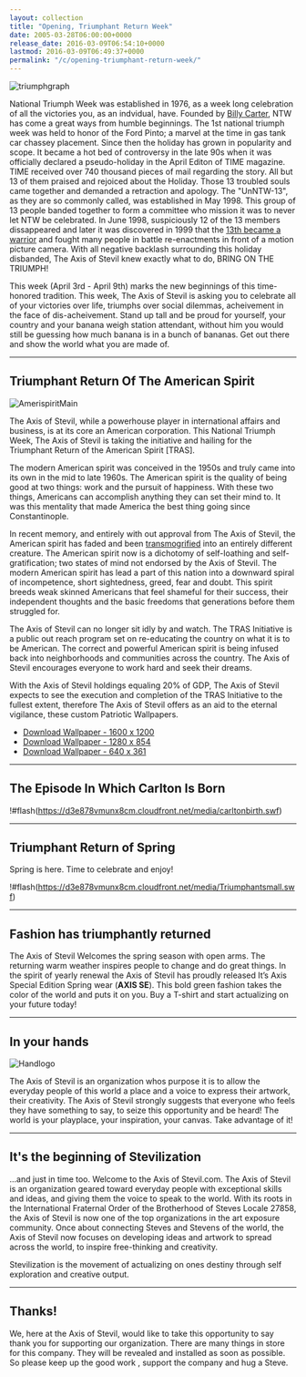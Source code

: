 ```yaml
---
layout: collection
title: "Opening, Triumphant Return Week"
date: 2005-03-28T06:00:00+0000
release_date: 2016-03-09T06:54:10+0000
lastmod: 2016-03-09T06:49:37+0000
permalink: "/c/opening-triumphant-return-week/"
---
```


![triumphgraph](https://d3e878vmunx8cm.cloudfront.net/assets/triumphgraph.gif "triumphgraph")

National Triumph Week was established in 1976, as a week long celebration of all the victories you, as an indvidual, have. Founded by [Billy Carter](http://axisofstevil.s3.amazonaws.com/assets/billycarter1977poster.jpg "Billy Carter"), NTW has come a great ways from humble beginnings. The 1st national triumph week was held to honor of the Ford Pinto; a marvel at the time in gas tank car chassey placement. Since then the holiday has grown in popularity and scope. It became a hot bed of controversy in the late 90s when it was officially declared a pseudo-holiday in the April Editon of TIME magazine. TIME received over 740 thousand pieces of mail regarding the story. All but 13 of them praised and rejoiced about the Holiday. Those 13 troubled souls came together and demanded a retraction and apology. The "UnNTW-13", as they are so commonly called, was established in May 1998. This group of 13 people banded together to form a committee who mission it was to never let NTW be celebrated. In June 1998, suspiciously 12 of the 13 members dissappeared and later it was discovered in 1999 that the [13th became a warrior](http://axisofstevil.s3.amazonaws.com/assets/13thwarrior.jpg "13th became a warrior") and fought many people in battle re-enactments in front of a motion picture camera. With all negative backlash surrounding this holiday disbanded, The Axis of Stevil knew exactly what to do, BRING ON THE TRIUMPH!

This week (April 3rd - April 9th) marks the new beginnings of this time-honored tradition. This week, The Axis of Stevil is asking you to celebrate all of your victories over life, triumphs over social dilemmas, acheivement in the face of dis-acheivement. Stand up tall and be proud for yourself, your country and your banana weigh station attendant, without him you would still be guessing how much banana is in a bunch of bananas. Get out there and show the world what you are made of.

* * *

## Triumphant Return Of The American Spirit

[id_1]: http://axisofstevil.s3.amazonaws.com/assets/PatriotWallpaperweb.jpg "AmerispiritMain"
![AmerispiritMain][id_1]

The Axis of Stevil, while a powerhouse player in international affairs and business, is at its core an American corporation. This National Triumph Week, The Axis of Stevil is taking the initiative and hailing for the Triumphant Return of the American Spirit [TRAS].

The modern American spirit was conceived in the 1950s and truly came into its own in the mid to late 1960s. The American spirit is the quality of being good at two things: work and the pursuit of happiness. With these two things, Americans can accomplish anything they can set their mind to. It was this mentality that made America the best thing going since Constantinople.

In recent memory, and entirely with out approval from The Axis of Stevil, the American spirit has faded and been [transmogrified](http://axisofstevil.s3.amazonaws.com/assets/transmogrifier.gif "transmogrified") into an entirely different creature. The American spirit now is a dichotomy of self-loathing and self-gratification; two states of mind not endorsed by the Axis of Stevil. The modern American spirit has lead a part of this nation into a downward spiral of incompetence, short sightedness, greed, fear and doubt. This spirit breeds weak skinned Americans that feel shameful for their success, their independent thoughts and the basic freedoms that generations before them struggled for.

The Axis of Stevil can no longer sit idly by and watch. The TRAS Initiative is a public out reach program set on re-educating the country on what it is to be American. The correct and powerful American spirit is being infused back into neighborhoods and communities across the country. The Axis of Stevil encourages everyone to work hard and seek their dreams.

With the Axis of Stevil holdings equaling 20% of GDP, The Axis of Stevil expects to see the execution and completion of the TRAS Initiative to the fullest extent, therefore The Axis of Stevil offers as an aid to the eternal vigilance, these custom Patriotic Wallpapers.

- [Download Wallpaper - 1600 x 1200](https://d3e878vmunx8cm.cloudfront.net/assets/PatriotWallpaper1600x1200.jpg)
- [Download Wallpaper - 1280 x 854](https://d3e878vmunx8cm.cloudfront.net/assets/PatriotWallpaper1280x854.jpg)
- [Download Wallpaper - 640 x 361](https://d3e878vmunx8cm.cloudfront.net/assets/PatriotWallpaper640x361.jpg)

* * *

## The Episode In Which Carlton Is Born

!#flash(https://d3e878vmunx8cm.cloudfront.net/media/carltonbirth.swf)

* * *

## Triumphant Return of Spring

Spring is here. Time to celebrate and enjoy!

!#flash(https://d3e878vmunx8cm.cloudfront.net/media/Triumphantsmall.swf)

* * *

## Fashion has triumphantly returned

The Axis of Stevil Welcomes the spring season with open arms. The returning warm weather inspires people to change and do great things. In the spirit of yearly renewal the Axis of Stevil has proudly released It’s Axis Special Edition Spring wear (**AXIS SE**). This bold green fashion takes the color of the world and puts it on you. Buy a T-shirt and start actualizing on your future today!

* * *

## In your hands

![Handlogo](https://d3e878vmunx8cm.cloudfront.net/assets/Handlogo.gif "Handlogo")

The Axis of Stevil is an organization whos purpose it is to allow the everyday people of this world a place and a voice to express their artwork, their creativity. The Axis of Stevil strongly suggests that everyone who feels they have something to say, to seize this opportunity and be heard! The world is your playplace, your inspiration, your canvas. Take advantage of it!

* * *

## It's the beginning of Stevilization

...and just in time too. Welcome to the Axis of Stevil.com. The Axis of Stevil is an organization geared toward everyday people with exceptional skills and ideas, and giving them the voice to speak to the world. With its roots in the International Fraternal Order of the Brotherhood of Steves Locale 27858, the Axis of Stevil is now one of the top organizations in the art exposure community. Once about connecting Steves and Stevens of the world, the Axis of Stevil now focuses on developing ideas and artwork to spread across the world, to inspire free-thinking and creativity.

Stevilization is the movement of actualizing on ones destiny through self exploration and creative output.

* * *

## Thanks!

We, here at the Axis of Stevil, would like to take this opportunity to say thank you for supporting our organization. There are many things in store for this company. They will be revealed and installed as soon as possible. So please keep up the good work , support the company and hug a Steve.
